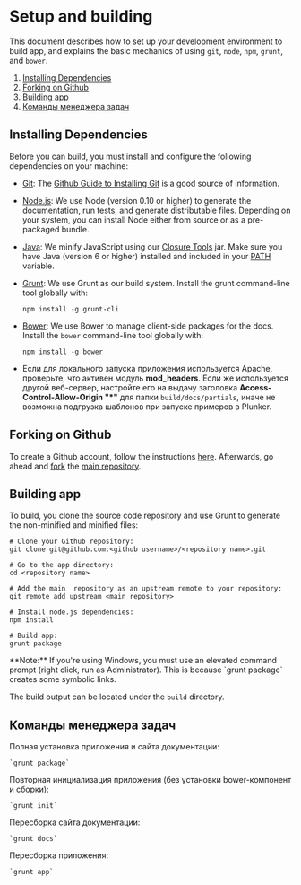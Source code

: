 # Setup and building

This document describes how to set up your development environment to build app, and
explains the basic mechanics of using `git`, `node`, `npm`, `grunt`, and `bower`.

1. [Installing Dependencies](#H1_1)
2. [Forking on Github](#H1_2)
3. [Building app](#H1_3)
4. [Команды менеджера задач](#H1_4)

<a name="H1_1"></a>
## Installing Dependencies

Before you can build, you must install and configure the following dependencies on your
machine:

* [Git](http://git-scm.com/): The [Github Guide to
Installing Git](http://help.github.com/mac-git-installation) is a good source of information.

* [Node.js](http://nodejs.org): We use Node (version 0.10 or higher) to generate the documentation, run tests, and generate distributable files. Depending on your system, you can install Node either from source or as a
pre-packaged bundle.

* [Java](http://www.java.com): We minify JavaScript using our
[Closure Tools](https://developers.google.com/closure/) jar. Make sure you have Java (version 6 or higher) installed
and included in your [PATH](http://docs.oracle.com/javase/tutorial/essential/environment/paths.html) variable.

* [Grunt](http://gruntjs.com): We use Grunt as our build system. Install the grunt command-line tool globally with:

  ```shell
  npm install -g grunt-cli
  ```

* [Bower](http://bower.io/): We use Bower to manage client-side packages for the docs. Install the `bower` command-line tool globally with:

  ```shell
  npm install -g bower
  ```
  
- Если для локального запуска приложения используется Apache, проверьте, что активен модуль **mod_headers**. Если же используется другой веб-сервер, настройте его на выдачу заголовка **Access-Control-Allow-Origin "\*"** для папки `build/docs/partials`, иначе не возможна подгрузка шаблонов при запуске примеров в Plunker.

<a name="H1_2"></a>
## Forking on Github

To create a Github account, follow the instructions [here](https://github.com/signup/free).
Afterwards, go ahead and [fork](http://help.github.com/forking) the [main repository](<main repository>).

<a name="H1_3"></a>
## Building app

To build, you clone the source code repository and use Grunt to generate the non-minified and
minified files:

```shell
# Clone your Github repository:
git clone git@github.com:<github username>/<repository name>.git

# Go to the app directory:
cd <repository name>

# Add the main  repository as an upstream remote to your repository:
git remote add upstream <main repository>

# Install node.js dependencies:
npm install

# Build app:
grunt package
```

<div class="alert alert-warning">
**Note:** If you're using Windows, you must use an elevated command prompt (right click, run as
Administrator). This is because `grunt package` creates some symbolic links.
</div>

The build output can be located under the `build` directory.

<a name="H1_4"></a>
## Команды менеджера задач

Полная установка приложения и сайта документации:

    `grunt package`

Повторная инициализация приложения (без установки bower-компонент и сборки):

    `grunt init`

Пересборка сайта документации:

    `grunt docs`

Пересборка приложения:

    `grunt app`
   

